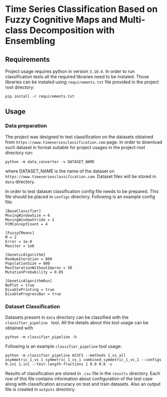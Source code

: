 # Time Series Classification Based on Fuzzy Cognitive Maps and Multi-class Decomposition with Ensembling

## Requirements
Project usage requires python in version `3.10.0`. In order to run classification tests all the required libraries need to be instaled. Those libraries can be instaled using `requirements.txt` file provided in the project root directory:
```
pip install -r requirements.txt
```

## Usage
### Data preparation
The project was designed to test classification on the datasets obtained from `https://www.timeseriesclassification.com` page. In order to download such dataset in format suitable for project usages in the project root directory run:
```
python -m data_converter -v DATASET_NAME
```
where DATASET_NAME is the name of the dataset on `https://www.timeseriesclassification.com`. Dataset files will be stored in `data` directory.

In order to test dataset classification config file needs to be prepared. This file should be placed in `configs` directory. Following is an example config file:  
```
[BaseClassifier]
MovingWindowSize = 6
MovingWindowStride = 1
FCMConceptCount = 4

[FuzzyCMeans]
M = 2
Error = 1e-8
Maxiter = 1e6

[GeneticAlgorithm]
MaxNumIteration = 800
PopulationSize = 800
MaxIterationWithoutImprov = 50
MutationProbability = 0.05

[GeneticAlgorithmRun]
NoPlot = true
DisablePrinting = true
DisableProgressBar = true
```
### Dataset Classification
Datasets present in `data` directory can be classified with the `classifier_pipeline ` tool. All the details about this tool usage can be obtained with 
```
python -m classifier_pipeline -h 
```
Following is an example `classifier_pipeline` tool usage:
```
python -m classifier_pipeline ACSF1 --methods 1_vs_all asymmetric_1_vs_1 symmetric_1_vs_1 combined_symmetric_1_vs_1 --configs 0.ini 1.ini --test-length-fractions 1 0.8 0.6 -v
```

Results of classification are stored in `.csv` file in the `results` directory. Each row of this file contains information about configuration of the test case along with classification accuracy on test and train datasets. Also an output file is created in `outputs` directory.